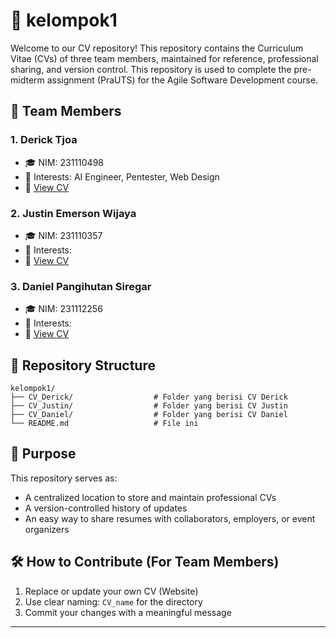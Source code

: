# 📄 kelompok1

Welcome to our CV repository! This repository contains the Curriculum Vitae (CVs) of three team members, maintained for reference, professional sharing, and version control. This repository is used to complete the pre-midterm assignment (PraUTS) for the Agile Software Development course.

## 👥 Team Members

### 1. Derick Tjoa

- 🎓 NIM: 231110498
- 💼 Interests: AI Engineer, Pentester, Web Design
- 📄 [View CV](./CV_Derick/cv_derick.pdf)

### 2. Justin Emerson Wijaya

- 🎓 NIM: 231110357
- 💼 Interests:
- 📄 [View CV](./)

### 3. Daniel Pangihutan Siregar

- 🎓 NIM: 231112256
- 💼 Interests:
- 📄 [View CV](./)

## 📂 Repository Structure

```
kelompok1/
├── CV_Derick/                  # Folder yang berisi CV Derick
├── CV_Justin/                  # Folder yang berisi CV Justin
├── CV_Daniel/                  # Folder yang berisi CV Daniel
└── README.md                   # File ini
```

## 📌 Purpose

This repository serves as:

- A centralized location to store and maintain professional CVs
- A version-controlled history of updates
- An easy way to share resumes with collaborators, employers, or event organizers

## 🛠 How to Contribute (For Team Members)

1. Replace or update your own CV (Website)
2. Use clear naming: `CV_name` for the directory
3. Commit your changes with a meaningful message

---
